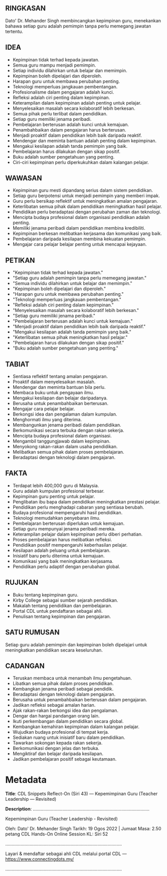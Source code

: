 ## RINGKASAN
Dato' Dr. Mehander Singh membincangkan kepimpinan guru, menekankan bahawa setiap guru adalah pemimpin tanpa perlu memegang jawatan tertentu.

## IDEA
- Kepimpinan tidak terhad kepada jawatan.
- Semua guru mampu menjadi pemimpin.
- Setiap individu dilahirkan untuk belajar dan memimpin.
- Kepimpinan boleh dipelajari dan diperoleh.
- Harapan guru untuk membawa perubahan penting.
- Teknologi memperluas jangkauan pembentangan.
- Profesionalisme dalam pengajaran adalah kunci.
- Refleksi adalah ciri penting dalam kepimpinan.
- Keterampilan dalam kepimpinan adalah penting untuk pelajar.
- Menyelesaikan masalah secara kolaboratif lebih berkesan.
- Semua pihak perlu terlibat dalam pendidikan.
- Setiap guru memiliki jenama peribadi.
- Pembelajaran berterusan adalah kunci untuk kemajuan.
- Penambahbaikan dalam pengajaran harus berterusan.
- Menjadi proaktif dalam pendidikan lebih baik daripada reaktif.
- Mendengar dan meminta bantuan adalah penting dalam kepimpinan.
- Mengakui kesilapan adalah tanda pemimpin yang baik.
- Pembelajaran harus dilakukan dengan sikap positif.
- Buku adalah sumber pengetahuan yang penting.
- Ciri-ciri kepimpinan perlu diperkukuhkan dalam kalangan pelajar.

## WAWASAN
- Kepimpinan guru mesti dipandang serius dalam sistem pendidikan.
- Setiap guru berpotensi untuk menjadi pemimpin yang memberi impak.
- Guru perlu bersikap reflektif untuk meningkatkan amalan pengajaran.
- Keterlibatan semua pihak dalam pendidikan meningkatkan hasil pelajar.
- Pendidikan perlu beradaptasi dengan perubahan zaman dan teknologi.
- Mencipta budaya profesional dalam organisasi pendidikan adalah penting.
- Memiliki jenama peribadi dalam pendidikan membina kredibiliti.
- Kepimpinan berkesan melibatkan kerjasama dan komunikasi yang baik.
- Pembelajaran daripada kesilapan membina kekuatan pemimpin.
- Mengajar cara pelajar belajar penting untuk mencapai kejayaan.

## PETIKAN
- "Kepimpinan tidak terhad kepada jawatan."
- "Setiap guru adalah pemimpin tanpa perlu memegang jawatan."
- "Semua individu dilahirkan untuk belajar dan memimpin."
- "Kepimpinan boleh dipelajari dan diperoleh."
- "Harapan guru untuk membawa perubahan penting."
- "Teknologi memperluas jangkauan pembentangan."
- "Refleksi adalah ciri penting dalam kepimpinan."
- "Menyelesaikan masalah secara kolaboratif lebih berkesan."
- "Setiap guru memiliki jenama peribadi."
- "Pembelajaran berterusan adalah kunci untuk kemajuan."
- "Menjadi proaktif dalam pendidikan lebih baik daripada reaktif."
- "Mengakui kesilapan adalah tanda pemimpin yang baik."
- "Keterlibatan semua pihak meningkatkan hasil pelajar."
- "Pembelajaran harus dilakukan dengan sikap positif."
- "Buku adalah sumber pengetahuan yang penting."

## TABIAT
- Sentiasa reflektif tentang amalan pengajaran.
- Proaktif dalam menyelesaikan masalah.
- Mendengar dan meminta bantuan bila perlu.
- Membaca buku untuk pengayaan ilmu.
- Mengakui kesilapan dan belajar daripadanya.
- Berusaha untuk penambahbaikan berterusan.
- Mengajar cara pelajar belajar.
- Berkongsi idea dan pengalaman dalam kumpulan.
- Menghormati ilmu yang diterima.
- Membangunkan jenama peribadi dalam pendidikan.
- Berkomunikasi secara terbuka dengan rakan sekerja.
- Mencipta budaya profesional dalam organisasi.
- Mengambil tanggungjawab dalam kepimpinan.
- Menyokong rakan-rakan dalam usaha pendidikan.
- Melibatkan semua pihak dalam proses pembelajaran.
- Beradaptasi dengan teknologi dalam pengajaran.

## FAKTA
- Terdapat lebih 400,000 guru di Malaysia.
- Guru adalah kumpulan profesional terbesar.
- Kepimpinan guru penting untuk pelajar.
- Penglibatan ibu bapa dalam pendidikan meningkatkan prestasi pelajar.
- Pendidikan perlu menghadapi cabaran yang sentiasa berubah.
- Budaya profesional mempengaruhi hasil pendidikan.
- Teknologi memudahkan penyebaran ilmu.
- Pembelajaran berterusan diperlukan untuk kemajuan.
- Setiap guru mempunyai jenama peribadi mereka.
- Keterampilan pelajar dalam kepimpinan perlu diberi perhatian.
- Proses pembelajaran harus melibatkan refleksi.
- Pendidikan positif mempengaruhi keberhasilan pelajar.
- Kesilapan adalah peluang untuk pembelajaran.
- Inisiatif baru perlu diterima untuk kemajuan.
- Komunikasi yang baik meningkatkan kerjasama.
- Pendidikan perlu adaptif dengan perubahan global.

## RUJUKAN
- Buku tentang kepimpinan guru.
- Kirby College sebagai sumber sejarah pendidikan.
- Makalah tentang pendidikan dan pembelajaran.
- Portal CDL untuk pendaftaran sebagai ahli.
- Penulisan tentang kepimpinan dan pengajaran.

## SATU RUMUSAN
Setiap guru adalah pemimpin dan kepimpinan boleh dipelajari untuk meningkatkan pendidikan secara keseluruhan.

## CADANGAN
- Teruskan membaca untuk menambah ilmu pengetahuan.
- Libatkan semua pihak dalam proses pendidikan.
- Kembangkan jenama peribadi sebagai pendidik.
- Beradaptasi dengan teknologi dalam pengajaran.
- Berusaha untuk penambahbaikan berterusan dalam pengajaran.
- Jadikan refleksi sebagai amalan harian.
- Ajak rakan-rakan berkongsi idea dan pengalaman.
- Dengar dan hargai pandangan orang lain.
- Ikuti perkembangan dalam pendidikan secara global.
- Kembangkan kemahiran kepimpinan dalam kalangan pelajar.
- Wujudkan budaya profesional di tempat kerja.
- Sediakan ruang untuk inisiatif baru dalam pendidikan.
- Tawarkan sokongan kepada rakan sekerja.
- Berkomunikasi dengan jelas dan terbuka.
- Mengiktiraf dan belajar daripada kesilapan.
- Jadikan pembelajaran positif sebagai keutamaan.

# Metadata
**Title**: CDL Snippets Reflect-On (Siri 43) — Kepemimpinan Guru (Teacher Leadership — Revisited)

**Description**: ...........................................................................................

Kepemimpinan Guru (Teacher Leadership - Revisited)

Oleh: Dato' Dr. Mehander Singh
Tarikh: 19 Ogos 2022   |   Jumaat
Masa: 2.50 petang
CDL Hands-On Online Session KL: Siri 52

...........................................................................................

Layari & mendaftar sebagai ahli CDL melalui portal CDL — https://www.connectingdots.my/

...........................................................................................